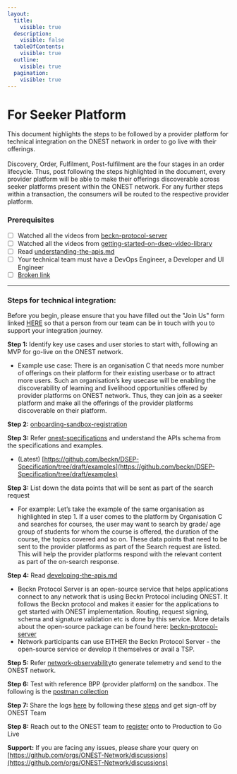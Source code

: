 ```yaml
---
layout:
  title:
    visible: true
  description:
    visible: false
  tableOfContents:
    visible: true
  outline:
    visible: true
  pagination:
    visible: true
---
```


# For Seeker Platform

This document highlights the steps to be followed by a provider platform for technical integration on the ONEST network in order to go live with their offerings. \
\
Discovery, Order, Fulfilment, Post-fulfilment are the four stages  in an order lifecycle. Thus, post following the steps highlighted in the document, every provider platform will be able to make their offerings discoverable across seeker platforms present within the ONEST network. For any further steps within a transaction, the consumers will be routed to the respective provider platform.

### **Prerequisites**&#x20;

* [ ] Watched all the videos from [beckn-protocol-server](../learn/integration-of-adaptors/beckn-protocol-server/ "mention")
* [ ] Watched all the videos from [getting-started-on-dsep-video-library](../learn/getting-started-on-dsep-video-library/ "mention")
* [ ] Read [understanding-the-apis.md](../learn/understanding-the-apis.md "mention")
* [ ] Your technical team must have a DevOps Engineer, a Developer and UI Engineer&#x20;
* [ ] [Broken link](broken-reference "mention")

***

### **Steps for technical integration:**

Before you begin, please ensure that you have filled out the "Join Us" form linked [HERE](https://onest.network/join-us) so that a person from our team can be in touch with you to support your integration journey.&#x20;

**Step 1:** Identify key use cases and user stories to start with, following an MVP for go-live on the ONEST network.

* Example use case: There is an organisation C that needs more number of offerings on their platform for their existing userbase or to attract more users. Such an organisation’s key usecase will be enabling the discoverability of learning and livelihood opportunities offered by provider platforms on ONEST network. Thus, they can join as a seeker platform and make all the offerings of the provider platforms discoverable on their platform.

**Step 2:** [onboarding-sandbox-registration](../onboarding-sandbox-registration/ "mention")

**Step 3:** Refer [onest-specifications](../learn/onest-specifications/ "mention") and understand the APIs schema from the  specifications and examples.

* (Latest) [https://github.com/beckn/DSEP-Specification/tree/draft/examples](https://github.com/beckn/DSEP-Specification/tree/draft/examples)

**Step 3:** List down the data points that will be sent as part of the search request

* For example: Let’s take the example of the same organisation as highlighted in step 1. If a user comes to the platform by Organisation C and searches for courses, the user may want to search by grade/ age group of students for whom the course is offered, the duration of the course, the topics covered and so on. These data points that need to be sent to the provider platforms as part of the Search request are listed. This will help the provider platforms respond with the relevant content as part of the on-search response.

**Step 4:** Read [developing-the-apis.md](../learn/developing-the-apis.md "mention")

* Beckn Protocol Server is an open-source service that helps applications connect to any network that is using Beckn Protocol including ONEST. It follows the Beckn protocol and makes it easier for the applications to get started with ONEST implementation. Routing, request signing, schema and signature validation etc is done by this service. More details about the open-source package can be found here: [beckn-protocol-server](../learn/integration-of-adaptors/beckn-protocol-server/ "mention")&#x20;
* Network participants can use EITHER the Beckn Protocol Server - the open-source service or develop it themselves or avail a TSP.

**Step 5:** Refer [network-observability](../network-observability/ "mention")to generate telemetry and send to the ONEST network.

**Step 6:** Test with reference BPP (provider platform) on the sandbox. The following is the [postman collection](https://raw.githubusercontent.com/beckn/DSEP-Specification/draft/examples/postman-collection/sandbox-sample-collection.json)

**Step 7:** Share the logs [here](https://github.com/ONEST-Network/verification-logs) by following these [steps](https://github.com/ONEST-Network/verification-logs/blob/main/README.md) and get sign-off by ONEST Team

**Step 8:**  Reach out to the ONEST team to [register](https://prod.onest.network/login) onto to Production to Go Live

**Support:** If you are facing any issues, please share your query on [https://github.com/orgs/ONEST-Network/discussions](https://github.com/orgs/ONEST-Network/discussions)
